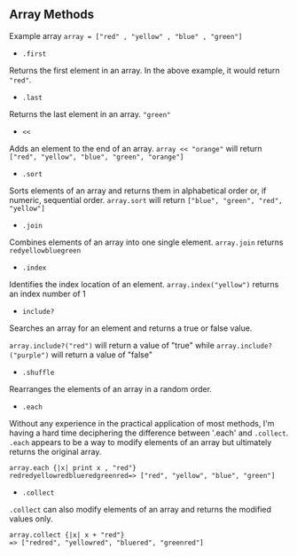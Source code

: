 ## Array Methods  

Example array `array = ["red" , "yellow" , "blue" , "green"]`

* `.first`

Returns the first element in an array. In the above example, it would return `"red"`.

* `.last`

Returns the last element in an array. `"green"`

* `<<`

Adds an element to the end of an array. `array << "orange"` will return `["red", "yellow", "blue", "green", "orange"]`


* `.sort`

Sorts elements of an array and returns them in alphabetical order or, if numeric, sequential order.
`array.sort` will return `["blue", "green", "red", "yellow"]`

* `.join`

Combines elements of an array into one single element. `array.join` returns `redyellowbluegreen`


* `.index`

Identifies the index location of an element. `array.index("yellow")` returns an index number of 1

* `include?`

Searches an array for an element and returns a true or false value.

`array.include?("red")` will return a value of "true" while `array.include?("purple")` will return a value of "false"

* `.shuffle`

Rearranges the elements of an array in a random order.

* `.each`

Without any experience in the practical application of most methods, I'm having a hard time deciphering the difference between '.each' and `.collect`. `.each` appears to be a way to modify elements of an array but ultimately returns the original array.

```
array.each {|x| print x , "red"}
redredyellowredblueredgreenred=> ["red", "yellow", "blue", "green"]

```

* `.collect`

`.collect` can also modify elements of an array and returns the modified values only.

```
array.collect {|x| x + "red"}
=> ["redred", "yellowred", "bluered", "greenred"]

```
